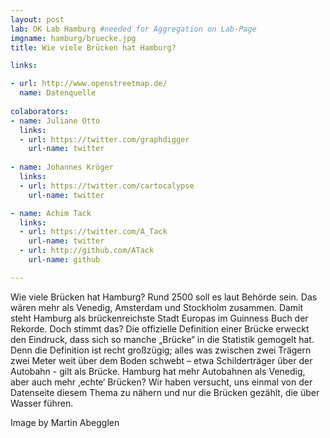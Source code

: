 ```yaml
---
layout: post
lab: OK Lab Hamburg #needed for Aggregation on Lab-Page
imgname: hamburg/bruecke.jpg
title: Wie viele Brücken hat Hamburg?

links:

- url: http://www.openstreetmap.de/
  name: Datenquelle
  
colaborators:
- name: Juliane Otto
  links:
  - url: https://twitter.com/graphdigger
    url-name: twitter
	
- name: Johannes Kröger
  links:
  - url: https://twitter.com/cartocalypse
    url-name: twitter

- name: Achim Tack
  links:
  - url: https://twitter.com/A_Tack
    url-name: twitter
  - url: http://github.com/ATack
    url-name: github

---
```


Wie viele Brücken hat Hamburg? Rund 2500 soll es laut Behörde sein. Das wären mehr als Venedig, Amsterdam und Stockholm zusammen. Damit steht Hamburg als brückenreichste Stadt Europas im Guinness Buch der Rekorde. Doch stimmt das?
Die offizielle Definition einer Brücke erweckt den Eindruck, dass sich so manche „Brücke“ in die Statistik gemogelt hat. Denn die Definition ist recht großzügig;  alles was zwischen zwei Trägern zwei Meter weit über dem Boden schwebt – etwa Schilderträger über der Autobahn  - gilt als Brücke.  Hamburg hat mehr Autobahnen als Venedig, aber auch mehr ‚echte‘ Brücken?
Wir haben versucht, uns einmal von der Datenseite diesem Thema zu nähern und nur die Brücken gezählt, die über Wasser führen.

Image by Martin Abegglen